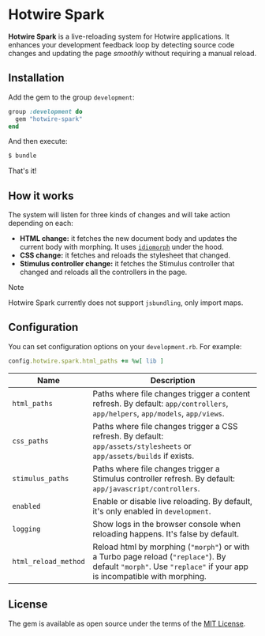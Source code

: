 # Hotwire Spark

**Hotwire Spark** is a live-reloading system for Hotwire applications. It enhances your development feedback loop by detecting source code changes and updating the page *smoothly* without requiring a manual reload.

## Installation

Add the gem to the group `development`:

```ruby
group :development do
  gem "hotwire-spark"
end
```

And then execute:

```bash
$ bundle
```

That's it!

## How it works

The system will listen for three kinds of changes and will take action depending on each:

* **HTML change:** it fetches the new document body and updates the current body with morphing. It uses [`idiomorph`](https://github.com/bigskysoftware/idiomorph) under the hood.
* **CSS change:** it fetches and reloads the stylesheet that changed.
* **Stimulus controller change:** it fetches the Stimulus controller that changed and reloads all the controllers in the page.

> [!NOTE]  
> Hotwire Spark currently does not support `jsbundling`, only import maps.

## Configuration

You can set configuration options on your `development.rb`. For example:

```ruby
config.hotwire.spark.html_paths += %w[ lib ]
```

| Name                 | Description                                                                                                                                                     |
|----------------------|-----------------------------------------------------------------------------------------------------------------------------------------------------------------|
| `html_paths`         | Paths where file changes trigger a content refresh. By default: `app/controllers`, `app/helpers`, `app/models`, `app/views`.                                    |
| `css_paths`          | Paths where file changes trigger a CSS refresh. By default: `app/assets/stylesheets` or `app/assets/builds` if exists.                                          |
| `stimulus_paths`     | Paths where file changes trigger a Stimulus controller refresh. By default: `app/javascript/controllers`.                                                       |
| `enabled`            | Enable or disable live reloading. By default, it's only enabled in `development`.                                                                               |
| `logging`            | Show logs in the browser console when reloading happens. It's false by default.                                                                                 |
| `html_reload_method` | Reload html by morphing (`"morph"`) or with a Turbo page reload (`"replace"`). By default `"morph"`. Use `"replace"` if your app is incompatible with morphing. |

## License

The gem is available as open source under the terms of the [MIT License](https://opensource.org/licenses/MIT).
